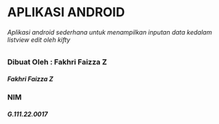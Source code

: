 # APLIKASI ANDROID
###### Aplikasi android sederhana untuk menampilkan inputan data kedalam listview edit oleh kifty

### Dibuat Oleh : Fakhri Faizza Z
##### Fakhri Faizza Z
### NIM
##### G.111.22.0017